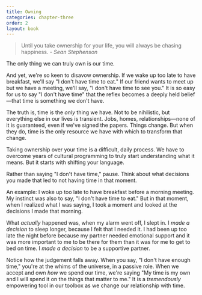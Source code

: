 ```yaml
---
title: Owning
categories: chapter-three
order: 2
layout: book
---
```


> Until you take ownership for your life, you will always be chasing happiness. - *Sean Stephenson*

The only thing we can truly own is our time.

And yet, we're so keen to disavow ownership. If we wake up too late to have breakfast, we'll say "I don't have time to eat." If our friend wants to meet up but we have a meeting, we'll say, "I don't have time to see you." It is so easy for us to say "I don't have time" that the reflex becomes a deeply held belief—that time is something we don't have.

The truth is, time is the *only* thing we have. Not to be nihilistic, but everything else in our lives is transient. Jobs, homes, relationships—none of it is guaranteed, even if we've signed the papers. Things change. But when they do, time is the only resource we have with which to transform that change.

Taking ownership over your time is a difficult, daily process. We have to overcome years of cultural programming to truly start understanding what it means. But it starts with shifting your language.

Rather than saying "I don't have time," pause. Think about what decisions you made that led to not having time in that moment.

An example: I woke up too late to have breakfast before a morning meeting. My instinct was also to say, "I don't have time to eat." But in that moment, when I realized what I was saying, I took a moment and looked at the decisions I made that morning.

What *actually* happened was, when my alarm went off, I slept in. I *made a decision* to sleep longer, because I felt that I needed it. I had been up too late the night before because my partner needed emotional support and it was more important to me to be there for them than it was for me to get to bed on time. I *made a decision* to be a supportive partner.

Notice how the judgement falls away. When you say, "I don't have enough time," you're at the whims of the universe, in a passive role. When we accept and own *how* we spend our time, we're saying "My time is my own and I will spend it on the things that matter to me." It is a *tremendously* empowering tool in our toolbox as we change our relationship with time.
